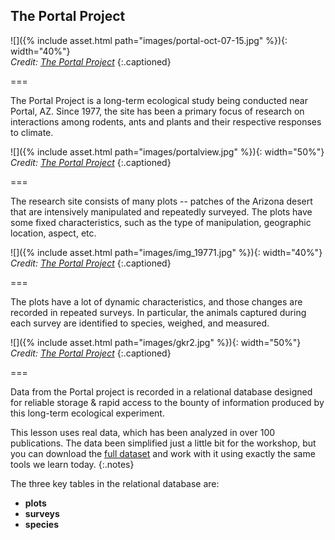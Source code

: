 ---
---

## The Portal Project

![]({% include asset.html path="images/portal-oct-07-15.jpg" %}){: width="40%"}  
*Credit: [The Portal Project](https://portalproject.wordpress.com)*
{:.captioned}

===

The Portal Project is a long-term ecological study being conducted near Portal,
AZ. Since 1977, the site has been a primary focus of research on interactions
among rodents, ants and plants and their respective responses to climate.

![]({% include asset.html path="images/portalview.jpg" %}){: width="50%"}  
*Credit: [The Portal Project](https://portalproject.wordpress.com)*
{:.captioned}

===

The research site consists of many plots -- patches of the Arizona desert that
are intensively manipulated and repeatedly surveyed. The plots have some fixed
characteristics, such as the type of manipulation, geographic location, aspect,
etc.

![]({% include asset.html path="images/img_19771.jpg" %}){: width="40%"}  
*Credit: [The Portal Project](https://portalproject.wordpress.com)*
{:.captioned}

===

The plots have a lot of dynamic characteristics, and those changes are recorded
in repeated surveys. In particular, the animals captured during each survey are
identified to species, weighed, and measured.

![]({% include asset.html path="images/gkr2.jpg" %}){: width="50%"}  
*Credit: [The Portal Project](https://portalproject.wordpress.com)*
{:.captioned}

===

Data from the Portal project is recorded in a relational database designed for
reliable storage & rapid access to the bounty of information produced by this
long-term ecological experiment.

This lesson uses real data, which has been analyzed in over 100 publications.
The data been simplified just a little bit for the workshop, but you can
download the [full dataset](http://esapubs.org/archive/ecol/E090/118/) and work
with it using exactly the same tools we learn today.
{:.notes}

The three key tables in the relational database are:

- **plots**
- **surveys**
- **species**
